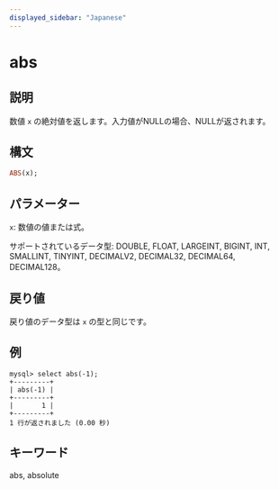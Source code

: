 ```yaml
---
displayed_sidebar: "Japanese"
---
```


# abs

## 説明

数値 `x` の絶対値を返します。入力値がNULLの場合、NULLが返されます。

## 構文

```Haskell
ABS(x);
```

## パラメーター

`x`: 数値の値または式。

サポートされているデータ型: DOUBLE, FLOAT, LARGEINT, BIGINT, INT, SMALLINT, TINYINT, DECIMALV2, DECIMAL32, DECIMAL64, DECIMAL128。

## 戻り値

戻り値のデータ型は `x` の型と同じです。

## 例

```Plain Text
mysql> select abs(-1);
+---------+
| abs(-1) |
+---------+
|       1 |
+---------+
1 行が返されました (0.00 秒)
```

## キーワード

abs, absolute